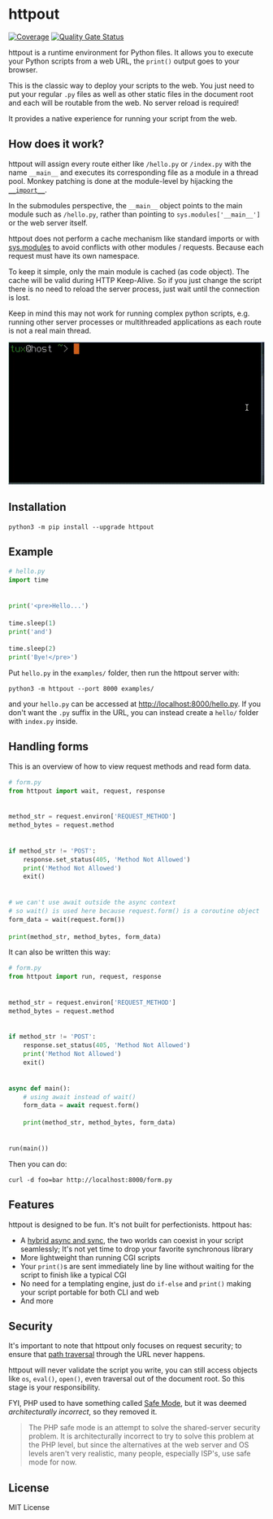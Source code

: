 # httpout
[![Coverage](https://sonarcloud.io/api/project_badges/measure?project=nggit_httpout&metric=coverage)](https://sonarcloud.io/summary/new_code?id=nggit_httpout)
[![Quality Gate Status](https://sonarcloud.io/api/project_badges/measure?project=nggit_httpout&metric=alert_status)](https://sonarcloud.io/summary/new_code?id=nggit_httpout)

httpout is a runtime environment for Python files. It allows you to execute your Python scripts from a web URL, the `print()` output goes to your browser.

This is the classic way to deploy your scripts to the web.
You just need to put your regular `.py` files as well as other static files in the document root and each will be routable from the web. No server reload is required!

It provides a native experience for running your script from the web.

## How does it work?
httpout will assign every route either like `/hello.py` or `/index.py` with the name `__main__` and executes its corresponding file as a module in a thread pool.
Monkey patching is done at the module-level by hijacking the [`__import__`](https://docs.python.org/3/library/functions.html#import__).

In the submodules perspective, the `__main__` object points to the main module such as `/hello.py`, rather than pointing to `sys.modules['__main__']` or the web server itself.

httpout does not perform a cache mechanism like standard imports or with [sys.modules](https://docs.python.org/3/library/sys.html#sys.modules) to avoid conflicts with other modules / requests. Because each request must have its own namespace.

To keep it simple, only the main module is cached (as code object).
The cache will be valid during HTTP Keep-Alive.
So if you just change the script there is no need to reload the server process, just wait until the connection is lost.

Keep in mind this may not work for running complex python scripts,
e.g. running other server processes or multithreaded applications as each route is not a real main thread.

![httpout](https://raw.githubusercontent.com/nggit/httpout/main/examples/static/hello.gif)

## Installation
```
python3 -m pip install --upgrade httpout
```

## Example
```python
# hello.py
import time


print('<pre>Hello...')

time.sleep(1)
print('and')

time.sleep(2)
print('Bye!</pre>')
```

Put `hello.py` in the `examples/` folder, then run the httpout server with:
```
python3 -m httpout --port 8000 examples/
```

and your `hello.py` can be accessed at [http://localhost:8000/hello.py](http://localhost:8000/hello.py).
If you don't want the `.py` suffix in the URL, you can instead create a `hello/` folder with `index.py` inside.

## Handling forms
This is an overview of how to view request methods and read form data.

```python
# form.py
from httpout import wait, request, response


method_str = request.environ['REQUEST_METHOD']
method_bytes = request.method


if method_str != 'POST':
    response.set_status(405, 'Method Not Allowed')
    print('Method Not Allowed')
    exit()


# we can't use await outside the async context
# so wait() is used here because request.form() is a coroutine object
form_data = wait(request.form())

print(method_str, method_bytes, form_data)
```

It can also be written this way:
```python
# form.py
from httpout import run, request, response


method_str = request.environ['REQUEST_METHOD']
method_bytes = request.method


if method_str != 'POST':
    response.set_status(405, 'Method Not Allowed')
    print('Method Not Allowed')
    exit()


async def main():
    # using await instead of wait()
    form_data = await request.form()

    print(method_str, method_bytes, form_data)


run(main())
```

Then you can do:
```
curl -d foo=bar http://localhost:8000/form.py
```

## Features
httpout is designed to be fun. It's not built for perfectionists. httpout has:
- A [hybrid async and sync](https://httpout.github.io/hybrid.html), the two worlds can coexist in your script seamlessly; It's not yet time to drop your favorite synchronous library
- More lightweight than running CGI scripts
- Your `print()`s are sent immediately line by line without waiting for the script to finish like a typical CGI
- No need for a templating engine, just do `if-else` and `print()` making your script portable for both CLI and web
- And more

## Security
It's important to note that httpout only focuses on request security;
to ensure that [path traversal](https://en.wikipedia.org/wiki/Directory_traversal_attack) through the URL never happens.

httpout will never validate the script you write,
you can still access objects like `os`, `eval()`, `open()`, even traversal out of the document root.
So this stage is your responsibility.

FYI, PHP used to have something called [Safe Mode](https://web.archive.org/web/20201014032613/https://www.php.net/manual/en/features.safe-mode.php), but it was deemed *architecturally incorrect*, so they removed it.

> The PHP safe mode is an attempt to solve the shared-server security problem.
> It is architecturally incorrect to try to solve this problem at the PHP level,
> but since the alternatives at the web server and OS levels aren't very realistic,
> many people, especially ISP's, use safe mode for now.

## License
MIT License
